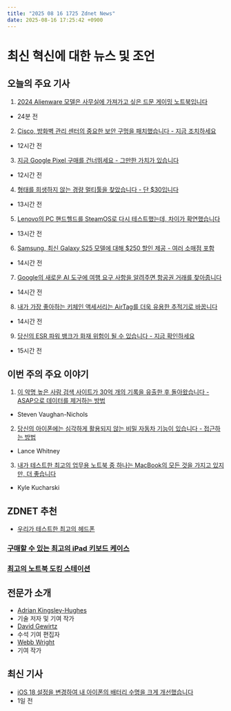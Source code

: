 ```yaml
---
title: "2025 08 16 1725 Zdnet News"
date: 2025-08-16 17:25:42 +0900
---
```


# 최신 혁신에 대한 뉴스 및 조언
## 오늘의 주요 기사 

1. [2024 Alienware 모델은 사무실에 가져가고 싶은 드문 게이밍 노트북입니다](https://www.zdnet.com/article/this-2024-alienware-model-is-the-rare-gaming-laptop-i-wouldnt-mind-bringing-to-the-office/)  
- 24분 전 

2. [Cisco, 방화벽 관리 센터의 중요한 보안 구멍을 패치했습니다 - 지금 조치하세요](https://www.zdnet.com/article/cisco-patches-critical-security-hole-in-firewall-management-center-act-now/)  
- 12시간 전 

3. [지금 Google Pixel 구매를 건너뛰세요 - 그만한 가치가 있습니다](https://www.zdnet.com/article/do-yourself-a-favor-and-skip-buying-a-google-pixel-right-now-itll-be-worth-it/)  
- 12시간 전 

4. [형태를 희생하지 않는 경량 멀티툴을 찾았습니다 - 단 $30입니다](https://www.zdnet.com/home-and-office/i-finally-found-a-lightweight-multitool-that-doesnt-sacrifice-function-for-form-and-its-only-30/)  
- 13시간 전 

5. [Lenovo의 PC 핸드헬드를 SteamOS로 다시 테스트했는데, 차이가 확연했습니다](https://www.zdnet.com/home-and-office/home-entertainment/i-retested-lenovos-pc-handheld-but-with-steamos-the-difference-was-night-and-day/)  
- 13시간 전 

6. [Samsung, 최신 Galaxy S25 모델에 대해 $250 할인 제공 - 여러 소매점 포함](https://www.zdnet.com/article/samsung-offers-250-discount-on-its-latest-galaxy-s25-model-multiple-retailers-included/)  
- 14시간 전 

7. [Google의 새로운 AI 도구에 여행 요구 사항을 알려주면 항공권 거래를 찾아줍니다](https://www.zdnet.com/article/tell-googles-new-ai-tool-about-your-travel-needs-and-itll-find-flight-deals-for-you-now/)  
- 14시간 전 

8. [내가 가장 좋아하는 키체인 액세서리는 AirTag를 더욱 유용한 추적기로 바꿉니다](https://www.zdnet.com/article/my-favorite-keychain-accessory-turns-the-airtag-into-an-even-more-useful-tracker/)  
- 14시간 전 

9. [당신의 ESR 파워 뱅크가 화재 위험이 될 수 있습니다 - 지금 확인하세요](https://www.zdnet.com/home-and-office/energy/your-esr-power-bank-could-be-a-fire-hazard-check-it-now/)  
- 15시간 전

## 이번 주의 주요 이야기 

1. [이 악명 높은 사람 검색 사이트가 30억 개의 기록을 유출한 후 돌아왔습니다 - ASAP으로 데이터를 제거하는 방법](https://www.zdnet.com/article/this-infamous-people-search-site-is-back-after-leaking-3-billion-records-how-to-remove-your-data-from-it-asap/)  
- Steven Vaughan-Nichols 

2. [당신의 아이폰에는 심각하게 활용되지 않는 비밀 자동차 기능이 있습니다 - 접근하는 방법](https://www.zdnet.com/article/your-iphone-has-a-secret-in-car-feature-thats-seriously-underutilized-heres-how-to-access-it/)  
- Lance Whitney 

3. [내가 테스트한 최고의 업무용 노트북 중 하나는 MacBook의 모든 것을 가지고 있지만, 더 좋습니다](https://www.zdnet.com/article/one-of-the-best-work-laptops-ive-tested-has-macbook-written-all-over-it-but-its-even-better/)  
- Kyle Kucharski

## ZDNET 추천 
- [우리가 테스트한 최고의 헤드폰](https://www.zdnet.com/article/best-headphones/)  

### [구매할 수 있는 최고의 iPad 키보드 케이스](https://www.zdnet.com/article/best-ipad-keyboard-case/)  
### [최고의 노트북 도킹 스테이션](https://www.zdnet.com/article/best-laptop-docking-station/)  

## 전문가 소개 
- [Adrian Kingsley-Hughes](https://www.zdnet.com/meet-the-team/adrian-kingsley-hughes/)  
- 기술 저자 및 기여 작가  
- [David Gewirtz](https://www.zdnet.com/meet-the-team/david-gewirtz/)  
- 수석 기여 편집자  
- [Webb Wright](https://www.zdnet.com/meet-the-team/webb-wright/)  
- 기여 작가  

## 최신 기사 
- [iOS 18 설정을 변경하여 내 아이폰의 배터리 수명을 크게 개선했습니다](https://www.zdnet.com/article/changing-these-ios-18-settings-significantly-improved-my-iphones-battery-life/)  
- 1일 전